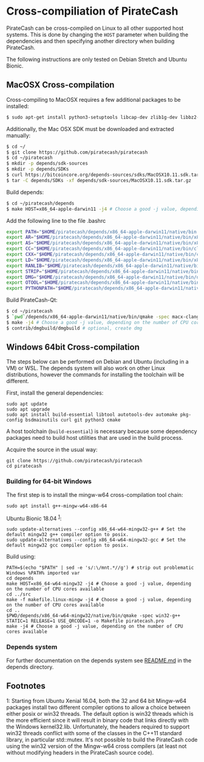 Cross-compiliation of PirateCash
===============================

PirateCash can be cross-compiled on Linux to all other supported host systems. This is done by changing
the `HOST` parameter when building the dependencies and then specifying another directory when building PirateCash.

The following instructions are only tested on Debian Stretch and Ubuntu Bionic.

MacOSX Cross-compilation
------------------------
Cross-compiling to MacOSX requires a few additional packages to be installed:

```bash
$ sudo apt-get install python3-setuptools libcap-dev zlib1g-dev libbz2-dev
```

Additionally, the Mac OSX SDK must be downloaded and extracted manually:

```bash
$ cd ~/
$ git clone https://github.com/piratecash/piratecash
$ cd ~/piratecash
$ mkdir -p depends/sdk-sources
$ mkdir -p depends/SDKs
$ curl https://bitcoincore.org/depends-sources/sdks/MacOSX10.11.sdk.tar.gz -o depends/sdk-sources/MacOSX10.11.sdk.tar.gz
$ tar -C depends/SDKs -xf depends/sdk-sources/MacOSX10.11.sdk.tar.gz
```

Build depends:

```bash
$ cd ~/piratecash/depends
$ make HOST=x86_64-apple-darwin11 -j4 # Choose a good -j value, depending on the number of CPU cores available
```

Add the following line to the file .bashrc

```bash
export PATH="$HOME/piratecash/depends/x86_64-apple-darwin11/native/bin:$PATH"
export AR="$HOME/piratecash/depends/x86_64-apple-darwin11/native/bin/x86_64-apple-darwin11-ar"
export AS="$HOME/piratecash/depends/x86_64-apple-darwin11/native/bin/x86_64-apple-darwin11-as"
export CC="$HOME/piratecash/depends/x86_64-apple-darwin11/native/bin/clang"
export CXX="$HOME/piratecash/depends/x86_64-apple-darwin11/native/bin/clang++"
export LD="$HOME/piratecash/depends/x86_64-apple-darwin11/native/bin/x86_64-apple-darwin11-ld"
export RANLIB="$HOME/piratecash/depends/x86_64-apple-darwin11/native/bin/x86_64-apple-darwin11-ranlib"
export STRIP="$HOME/piratecash/depends/x86_64-apple-darwin11/native/bin/x86_64-apple-darwin11-strip"
export DMG="$HOME/piratecash/depends/x86_64-apple-darwin11/native/bin/dmg"
export OTOOL="$HOME/piratecash/depends/x86_64-apple-darwin11/native/bin/x86_64-apple-darwin11-otool"
export PYTHONPATH="$HOME/piratecash/depends/x86_64-apple-darwin11/native/lib/python/dist-packages:$PYTHONPATH"
```
Build PirateCash-Qt:

```bash
$ cd ~/piratecash
$ `pwd`/depends/x86_64-apple-darwin11/native/bin/qmake -spec macx-clang-linux STATIC=1 RELEASE=1 -o Makefile piratecash.pro
$ make -j4 # Choose a good -j value, depending on the number of CPU cores available
$ contrib/dmgbuild/dmgbuild # optional, create dmg
```

Windows 64bit Cross-compilation
-------------------------------
The steps below can be performed on Debian and Ubuntu (including in a VM) or WSL. The depends system
will also work on other Linux distributions, however the commands for
installing the toolchain will be different.

First, install the general dependencies:

    sudo apt update
    sudo apt upgrade
    sudo apt install build-essential libtool autotools-dev automake pkg-config bsdmainutils curl git python3 cmake

A host toolchain (`build-essential`) is necessary because some dependency
packages need to build host utilities that are used in the build process.

Acquire the source in the usual way:

    git clone https://github.com/piratecash/piratecash
    cd piratecash

### Building for 64-bit Windows

The first step is to install the mingw-w64 cross-compilation tool chain:

    sudo apt install g++-mingw-w64-x86-64

Ubuntu Bionic 18.04 <sup>[1](#footnote1)</sup>:

    sudo update-alternatives --config x86_64-w64-mingw32-g++ # Set the default mingw32 g++ compiler option to posix.
    sudo update-alternatives --config x86_64-w64-mingw32-gcc # Set the default mingw32 gcc compiler option to posix.

Build using:

    PATH=$(echo "$PATH" | sed -e 's/:\/mnt.*//g') # strip out problematic Windows %PATH% imported var
    cd depends
    make HOST=x86_64-w64-mingw32 -j4 # Choose a good -j value, depending on the number of CPU cores available
    cd ../src
    make -f makefile.linux-mingw -j4 # Choose a good -j value, depending on the number of CPU cores available
    cd ..
    $PWD/depends/x86_64-w64-mingw32/native/bin/qmake -spec win32-g++ STATIC=1 RELEASE=1 USE_QRCODE=1 -o Makefile piratecash.pro
    make -j4 # Choose a good -j value, depending on the number of CPU cores available

### Depends system

For further documentation on the depends system see [README.md](../depends/README.md) in the depends directory.

Footnotes
---------

<a name="footnote1">1</a>: Starting from Ubuntu Xenial 16.04, both the 32 and 64 bit Mingw-w64 packages install two different
compiler options to allow a choice between either posix or win32 threads. The default option is win32 threads which is the more
efficient since it will result in binary code that links directly with the Windows kernel32.lib. Unfortunately, the headers
required to support win32 threads conflict with some of the classes in the C++11 standard library, in particular std::mutex.
It's not possible to build the PirateCash code using the win32 version of the Mingw-w64 cross compilers (at least not without
modifying headers in the PirateCash source code).
